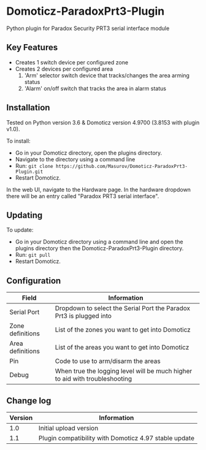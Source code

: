 # Domoticz-ParadoxPrt3-Plugin
Python plugin for Paradox Security PRT3 serial interface module

## Key Features

* Creates 1 switch device per configured zone
* Creates 2 devices per configured area
  1. 'Arm' selector switch device that tracks/changes the area arming status
  2. 'Alarm' on/off switch that tracks the area in alarm status

## Installation

Tested on Python version 3.6 & Domoticz version 4.9700 (3.8153 with plugin v1.0).

To install:

* Go in your Domoticz directory, open the plugins directory.
* Navigate to the directory using a command line
* Run: ```git clone https://github.com/Masurov/Domoticz-ParadoxPrt3-Plugin.git```
* Restart Domoticz.

In the web UI, navigate to the Hardware page. In the hardware dropdown there will be an entry called "Paradox PRT3 serial interface".

## Updating

To update:
* Go in your Domoticz directory using a command line and open the plugins directory then the Domoticz-ParadoxPrt3-Plugin directory.
* Run: ```git pull```
* Restart Domoticz.

## Configuration

| Field | Information|
| ----- | ---------- |
| Serial Port | Dropdown to select the Serial Port the Paradox Prt3 is plugged into |
| Zone definitions | List of the zones you want to get into Domoticz |
| Area definitions | List of the areas you want to get into Domoticz |
| Pin | Code to use to arm/disarm the areas |
| Debug | When true the logging level will be much higher to aid with troubleshooting |

## Change log

| Version | Information|
| ----- | ---------- |
| 1.0 | Initial upload version |
| 1.1 | Plugin compatibility with Domoticz 4.97 stable update |